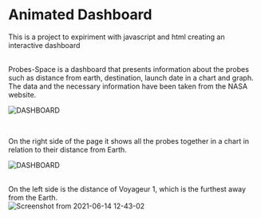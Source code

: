 # Animated Dashboard

This is a project to expiriment with javascript and html creating an interactive dashboard
<br>
<br>

Probes-Space is a dashboard that presents information about the probes such as distance from earth, 
destination, launch date in a chart and graph. 
The data and the necessary information have been taken from the NASA website.
<br>




![DASHBOARD](https://user-images.githubusercontent.com/85845013/121902520-af18f880-cd27-11eb-907a-00bdafdbb90c.png)

<br>

On the right side of the page it shows all the probes together in a chart in relation to their distance from Earth.<br>

![DASHBOARD](https://user-images.githubusercontent.com/85845013/121908817-a1ff0800-cd2d-11eb-8298-b4d3f90a7386.png)
<br>
<br>

On the left side is the distance of Voyageur 1, which is the furthest away from the Earth.<br>
![Screenshot from 2021-06-14 12-43-02](https://user-images.githubusercontent.com/85845013/121911781-5732bf80-cd30-11eb-9182-a557137ce21b.png)


